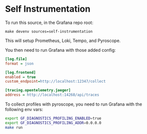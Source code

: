 # Self Instrumentation

To run this source, in the Grafana repo root:

```
make devenv sources=self-instrumentation
```

This will setup Prometheus, Loki, Tempo, and Pyroscope.

You then need to run Grafana with those added config:

```ini
[log.file]
format = json

[log.frontend]
enabled = true
custom_endpoint=http://localhost:12347/collect

[tracing.opentelemetry.jaeger]
address = http://localhost:14268/api/traces
```

To collect profiles with pyroscope, you need to run Grafana with the following env vars:

```bash
export GF_DIAGNOSTICS_PROFILING_ENABLED=true
export GF_DIAGNOSTICS_PROFILING_ADDR=0.0.0.0
make run
``````
